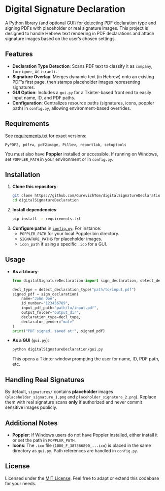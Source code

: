 # Digital Signature Declaration

A Python library (and optional GUI) for detecting PDF declaration type and signing PDFs with placeholder or real signature images. This project is designed to handle Hebrew text rendering in PDF declarations and attach signature images based on the user’s chosen settings.

## Features

- **Declaration Type Detection**: Scans PDF text to classify it as `company`, `foreigner`, or `israeli`.
- **Signature Overlay**: Merges dynamic text (in Hebrew) onto an existing PDF’s first page, then stamps placeholder images representing signatures.
- **GUI Option**: Includes a `gui.py` for a Tkinter-based front end to easily input name, ID, and PDF paths.
- **Configuration**: Centralizes resource paths (signatures, icons, poppler path) in `config.py`, allowing environment-based overrides.

## Requirements

See [requirements.txt](./requirements.txt) for exact versions:
```
PyPDF2, pdfrw, pdf2image, Pillow, reportlab, setuptools
```
You must also have **Poppler** installed or accessible. If running on Windows, set `POPPLER_PATH` in your environment or in `config.py`.

## Installation

1. **Clone this repository**:
   ```bash
   git clone https://github.com/GurevichTom/digitalSignatureDeclaration.git
   cd digitalSignatureDeclaration
   ```
2. **Install dependencies**:
   ```bash
   pip install -r requirements.txt
   ```
3. **Configure paths** in [`config.py`](./digitalSignatureDeclaration/config.py). For instance:
   - `POPPLER_PATH` for your local Poppler bin directory.
   - `SIGNATURE_PATHS` for placeholder images.
   - `icon_path` if using a specific `.ico` for a GUI.

## Usage

- **As a Library**:
  ```python
  from digitalSignatureDeclaration import sign_declaration, detect_declaration_type

  decl_type = detect_declaration_type("path/to/input.pdf")
  signed_pdf = sign_declaration(
      name="John Doe",
      id_number="123456789",
      input_pdf_path="path/to/input.pdf",
      output_folder="output_dir",
      declaration_type=decl_type,
      declarator_gender="male"
  )
  print("PDF signed, saved at:", signed_pdf)
  ```

- **As a GUI** (`gui.py`):
  ```bash
  python digitalSignatureDeclaration/gui.py
  ```
  This opens a Tkinter window prompting the user for name, ID, PDF path, etc.

## Handling Real Signatures

By default, `signatures/` contains **placeholder** images (`placeholder_signature_1.png` and `placeholder_signature_2.png`). Replace them with real signature scans **only** if authorized and never commit sensitive images publicly.

## Additional Notes

- **Poppler**: If Windows users do not have Poppler installed, either install it or set the path in `POPPLER_PATH`.
- **Icons**: The `.ico` file (`1000_F_387566890_...ico`) is placed in the same directory as `gui.py`. Path references are handled in `config.py`.

## License

Licensed under the [MIT License](https://opensource.org/licenses/MIT). Feel free to adapt or extend this codebase for your needs.

